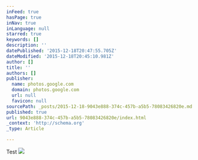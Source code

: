 ```yaml
---
inFeed: true
hasPage: true
inNav: true
inLanguage: null
starred: true
keywords: []
description: ''
datePublished: '2015-12-18T20:47:55.705Z'
dateModified: '2015-12-18T20:45:10.981Z'
author: []
title: ''
authors: []
publisher:
  name: photos.google.com
  domain: photos.google.com
  url: null
  favicon: null
sourcePath: _posts/2015-12-18-9043e888-374c-457b-a5b5-78083426820e.md
published: true
url: 9043e888-374c-457b-a5b5-78083426820e/index.html
_context: 'http://schema.org'
_type: Article

---
```

Test
![](https://lh3.googleusercontent.com/THQDfdCNlGdBQN7hF0qEAxgon-hWC0xNt8qnZclYdLMIIfk1cNbPCFbpjpNLbxEx3WVwBeDm1iTIFopz7NYCuCfXaN1ZhvREmZBax8HjT8cPuZwUHX_-JSWzhPkFwjsKQJ5IUxb020lvcPIWe2gM98VY76cR9YuM8qEZX56B6Qz1FxfQtrJTuSDo8lXseNqnHnZ9wo2Yeir76FSJ4whH1KJD74c6k5w78DVp_QW2jsajt1EarrwE8eCpMmJ441jyFah3CZ7UW64aipdxxb2WRFZArmDf1E0KLFNfiviEisgMlfGDwBa-crzbz7mSqlBsVwob0q4eUl1XN27JL6DaS6A5BjDAFv_lkzp5bWiOpb9NJ1ZQpOs4BV5TV2Aq-3N07nNvaNm99IJMt7l35Yrd_i8ER-CyUlT2m_zQVwF7VpCs3CUTydsfCchJ_XCODPFJdpyc-ohqcWz7SnkIiL3zGGD5yNoXJLdPg8mN0YHlupw7SPmWL_wbwT611MXS0aOM_g-ApYWdll5D1yNKvIA4B_u-H-JREsXOElQpig8PYSGO6j4QeRQ1GQtFTFZSZca0FhVTMQ=w717-h955-no)
